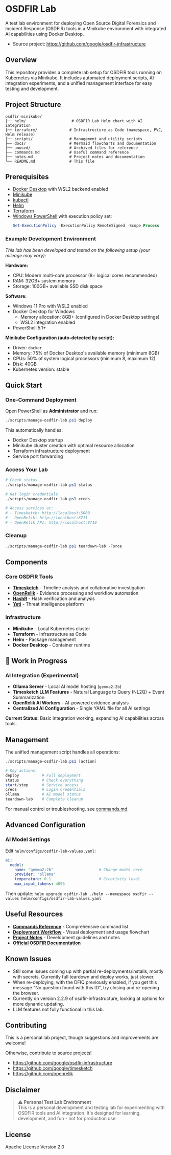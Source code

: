 # OSDFIR Lab

A test lab environment for deploying Open Source Digital Forensics and Incident Response (OSDFIR) tools in a Minikube environment with integrated AI capabilities using Docker Desktop.

- Source project: https://github.com/google/osdfir-infrastructure

## Overview

This repository provides a complete lab setup for OSDFIR tools running on Kubernetes via Minikube. It includes automated deployment scripts, AI integration experiments, and a unified management interface for easy testing and development.

## Project Structure

```
osdfir-minikube/
├── helm/                    # OSDFIR Lab Helm chart with AI integration
├── terraform/              # Infrastructure as Code (namespace, PVC, Helm release)
├── scripts/                # Management and utility scripts
├── docs/                   # Mermaid flowcharts and documentation
├── unused/                 # Archived files for reference
├── commands.md             # Useful command reference
├── notes.md                # Project notes and documentation
└── README.md               # This file
```

## Prerequisites

- [Docker Desktop](https://www.docker.com/products/docker-desktop/) with WSL2 backend enabled
- [Minikube](https://minikube.sigs.k8s.io/docs/start/)
- [kubectl](https://kubernetes.io/docs/tasks/tools/)
- [Helm](https://helm.sh/docs/intro/install/)
- [Terraform](https://www.terraform.io/downloads)
- [Windows PowerShell](https://docs.microsoft.com/en-us/powershell/) with execution policy set:
  ```powershell
  Set-ExecutionPolicy -ExecutionPolicy RemoteSigned -Scope Process
  ```

### Example Development Environment

*This lab has been developed and tested on the following setup (your mileage may vary):*

**Hardware:**
- CPU: Modern multi-core processor (8+ logical cores recommended)
- RAM: 32GB+ system memory
- Storage: 100GB+ available SSD disk space

**Software:**
- Windows 11 Pro with WSL2 enabled
- Docker Desktop for Windows
  - Memory allocation: 8GB+ (configured in Docker Desktop settings)
  - WSL2 integration enabled
- PowerShell 5.1+

**Minikube Configuration (auto-detected by script):**
- Driver: `docker`
- Memory: 75% of Docker Desktop's available memory (minimum 8GB)
- CPUs: 50% of system logical processors (minimum 8, maximum 12)
- Disk: 40GB
- Kubernetes version: stable

## Quick Start

### One-Command Deployment

Open PowerShell as **Administrator** and run:

```powershell
./scripts/manage-osdfir-lab.ps1 deploy
```

This automatically handles:
- Docker Desktop startup
- Minikube cluster creation with optimal resource allocation
- Terraform infrastructure deployment
- Service port forwarding

### Access Your Lab

```powershell
# Check status
./scripts/manage-osdfir-lab.ps1 status

# Get login credentials
./scripts/manage-osdfir-lab.ps1 creds

# Access services at:
# - Timesketch: http://localhost:5000
# - OpenRelik: http://localhost:8711
# - OpenRelik API: http://localhost:8710
```

### Cleanup

```powershell
./scripts/manage-osdfir-lab.ps1 teardown-lab -Force
```

## Components

### Core OSDFIR Tools

- **[Timesketch](https://timesketch.org/)** - Timeline analysis and collaborative investigation
- **[OpenRelik](https://openrelik.org/)** - Evidence processing and workflow automation  
- **[HashR](https://osdfir.blogspot.com/2024/03/introducing-hashr.html)** - Hash verification and analysis
- **[Yeti](https://yeti-platform.io/)** - Threat intelligence platform

### Infrastructure

- **Minikube** - Local Kubernetes cluster
- **Terraform** - Infrastructure as Code
- **Helm** - Package management
- **Docker Desktop** - Container runtime

## 🚧 Work in Progress

### AI Integration (Experimental)

- **Ollama Server** - Local AI model hosting (`gemma2:2b`)
- **Timesketch LLM Features** - Natural Language to Query (NL2Q) + Event Summarization
- **OpenRelik AI Workers** - AI-powered evidence analysis
- **Centralized AI Configuration** - Single YAML file for all AI settings

**Current Status:** Basic integration working, expanding AI capabilities across tools.

## Management

The unified management script handles all operations:

```powershell
./scripts/manage-osdfir-lab.ps1 [action]

# Key actions:
deploy          # Full deployment
status          # Check everything
start/stop      # Service access
creds           # Login credentials
ollama          # AI model status
teardown-lab    # Complete cleanup
```

For manual control or troubleshooting, see [commands.md](commands.md).

## Advanced Configuration

### AI Model Settings

Edit `helm/configs/osdfir-lab-values.yaml`:

```yaml
ai:
  model:
    name: "gemma2:2b"                    # Change model here
    provider: "ollama"
    temperature: 0.1                     # Creativity level
    max_input_tokens: 4096
```

Then update: `helm upgrade osdfir-lab ./helm --namespace osdfir --values helm/configs/osdfir-lab-values.yaml`

## Useful Resources

- **[Commands Reference](commands.md)** - Comprehensive command list
- **[Deployment Workflow](docs/workflow.mmd)** - Visual deployment and usage flowchart
- **[Project Notes](notes.md)** - Development guidelines and notes
- **[Official OSDFIR Documentation](https://osdfir.org/)**

## Known Issues
- Still some issues coming up with partial re-deployments/installs, mostly with secrets. Currently full teardown and deploy works, just slower.
- When re-deploying, with the DFIQ previously enabled, if you get this message "No question found with this ID", try closing and re-opening the browser.
- Currently on version 2.2.9 of osdfir-infrastructure, looking at options for more dynamic updating.
- LLM features not fully functional in this lab.

## Contributing

This is a personal lab project, though suggestions and improvements are welcome! 

Otherwise, contribute to source projects!
- https://github.com/google/osdfir-infrastructure
- https://github.com/google/timesketch
- https://github.com/openrelik


## Disclaimer

> **⚠️ Personal Test Lab Environment**  
> This is a personal development and testing lab for experimenting with OSDFIR tools and AI integration. It's designed for learning, development, and fun - not for production use.

## License

Apache License Version 2.0
